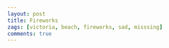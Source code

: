 ```yaml
---
layout: post
title: Fireworks
zags: [victoria, beach, fireworks, sad, misssing]
comments: true
---
```


